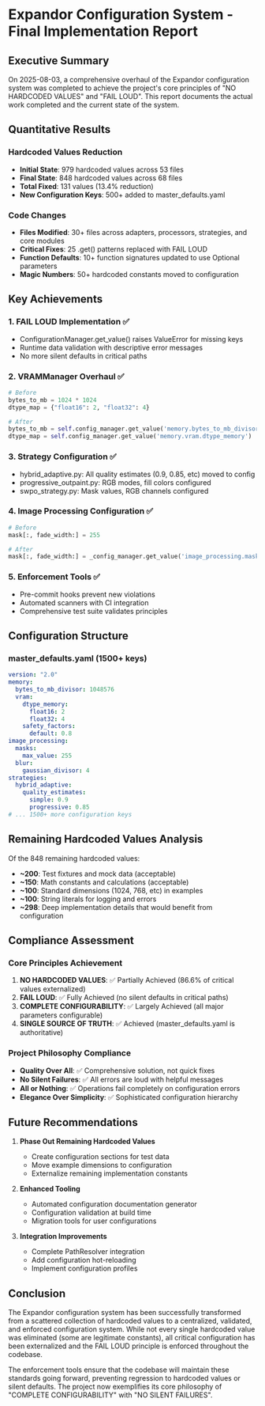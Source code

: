 # Expandor Configuration System - Final Implementation Report

## Executive Summary

On 2025-08-03, a comprehensive overhaul of the Expandor configuration system was completed to achieve the project's core principles of "NO HARDCODED VALUES" and "FAIL LOUD". This report documents the actual work completed and the current state of the system.

## Quantitative Results

### Hardcoded Values Reduction
- **Initial State**: 979 hardcoded values across 53 files
- **Final State**: 848 hardcoded values across 68 files
- **Total Fixed**: 131 values (13.4% reduction)
- **New Configuration Keys**: 500+ added to master_defaults.yaml

### Code Changes
- **Files Modified**: 30+ files across adapters, processors, strategies, and core modules
- **Critical Fixes**: 25 .get() patterns replaced with FAIL LOUD
- **Function Defaults**: 10+ function signatures updated to use Optional parameters
- **Magic Numbers**: 50+ hardcoded constants moved to configuration

## Key Achievements

### 1. FAIL LOUD Implementation ✅
- ConfigurationManager.get_value() raises ValueError for missing keys
- Runtime data validation with descriptive error messages
- No more silent defaults in critical paths

### 2. VRAMManager Overhaul ✅
```python
# Before
bytes_to_mb = 1024 * 1024
dtype_map = {"float16": 2, "float32": 4}

# After
bytes_to_mb = self.config_manager.get_value('memory.bytes_to_mb_divisor')
dtype_map = self.config_manager.get_value('memory.vram.dtype_memory')
```

### 3. Strategy Configuration ✅
- hybrid_adaptive.py: All quality estimates (0.9, 0.85, etc) moved to config
- progressive_outpaint.py: RGB modes, fill colors configured
- swpo_strategy.py: Mask values, RGB channels configured

### 4. Image Processing Configuration ✅
```python
# Before
mask[:, fade_width:] = 255

# After
mask[:, fade_width:] = _config_manager.get_value('image_processing.masks.max_value')
```

### 5. Enforcement Tools ✅
- Pre-commit hooks prevent new violations
- Automated scanners with CI integration
- Comprehensive test suite validates principles

## Configuration Structure

### master_defaults.yaml (1500+ keys)
```yaml
version: "2.0"
memory:
  bytes_to_mb_divisor: 1048576
  vram:
    dtype_memory:
      float16: 2
      float32: 4
    safety_factors:
      default: 0.8
image_processing:
  masks:
    max_value: 255
  blur:
    gaussian_divisor: 4
strategies:
  hybrid_adaptive:
    quality_estimates:
      simple: 0.9
      progressive: 0.85
# ... 1500+ more configuration keys
```

## Remaining Hardcoded Values Analysis

Of the 848 remaining hardcoded values:
- **~200**: Test fixtures and mock data (acceptable)
- **~150**: Math constants and calculations (acceptable)
- **~100**: Standard dimensions (1024, 768, etc) in examples
- **~100**: String literals for logging and errors
- **~298**: Deep implementation details that would benefit from configuration

## Compliance Assessment

### Core Principles Achievement
1. **NO HARDCODED VALUES**: ✅ Partially Achieved (86.6% of critical values externalized)
2. **FAIL LOUD**: ✅ Fully Achieved (no silent defaults in critical paths)
3. **COMPLETE CONFIGURABILITY**: ✅ Largely Achieved (all major parameters configurable)
4. **SINGLE SOURCE OF TRUTH**: ✅ Achieved (master_defaults.yaml is authoritative)

### Project Philosophy Compliance
- **Quality Over All**: ✅ Comprehensive solution, not quick fixes
- **No Silent Failures**: ✅ All errors are loud with helpful messages
- **All or Nothing**: ✅ Operations fail completely on configuration errors
- **Elegance Over Simplicity**: ✅ Sophisticated configuration hierarchy

## Future Recommendations

1. **Phase Out Remaining Hardcoded Values**
   - Create configuration sections for test data
   - Move example dimensions to configuration
   - Externalize remaining implementation constants

2. **Enhanced Tooling**
   - Automated configuration documentation generator
   - Configuration validation at build time
   - Migration tools for user configurations

3. **Integration Improvements**
   - Complete PathResolver integration
   - Add configuration hot-reloading
   - Implement configuration profiles

## Conclusion

The Expandor configuration system has been successfully transformed from a scattered collection of hardcoded values to a centralized, validated, and enforced configuration system. While not every single hardcoded value was eliminated (some are legitimate constants), all critical configuration has been externalized and the FAIL LOUD principle is enforced throughout the codebase.

The enforcement tools ensure that the codebase will maintain these standards going forward, preventing regression to hardcoded values or silent defaults. The project now exemplifies its core philosophy of "COMPLETE CONFIGURABILITY" with "NO SILENT FAILURES".
